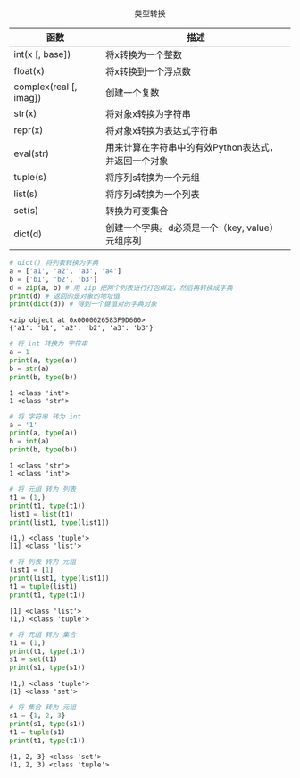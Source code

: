 <center>类型转换</center>

| 函数                   | 描述                                                 |
| ---------------------- | ---------------------------------------------------- |
| int(x [, base])        | 将x转换为一个整数                                    |
| float(x)               | 将x转换到一个浮点数                                  |
| complex(real [, imag]) | 创建一个复数                                         |
| str(x)                 | 将对象x转换为字符串                                  |
| repr(x)                | 将对象x转换为表达式字符串                            |
| eval(str)              | 用来计算在字符串中的有效Python表达式，并返回一个对象 |
| tuple(s)               | 将序列s转换为一个元组                                |
| list(s)                | 将序列s转换为一个列表                                |
| set(s)                 | 转换为可变集合                                       |
| dict(d)                | 创建一个字典。d必须是一个（key, value）元组序列      |

```python
# dict() 将列表转换为字典
a = ['a1', 'a2', 'a3', 'a4']
b = ['b1', 'b2', 'b3']
d = zip(a, b) # 用 zip 把两个列表进行打包绑定，然后再转换成字典
print(d) # 返回的是对象的地址值
print(dict(d)) # 得到一个键值对的字典对象
```

    <zip object at 0x0000026583F9D600>
    {'a1': 'b1', 'a2': 'b2', 'a3': 'b3'}



```python
# 将 int 转换为 字符串
a = 1
print(a, type(a))
b = str(a)
print(b, type(b))
```

    1 <class 'int'>
    1 <class 'str'>



```python
# 将 字符串 转为 int
a = '1'
print(a, type(a))
b = int(a)
print(b, type(b))
```

    1 <class 'str'>
    1 <class 'int'>



```python
# 将 元组 转为 列表
t1 = (1,)
print(t1, type(t1))
list1 = list(t1)
print(list1, type(list1))
```

    (1,) <class 'tuple'>
    [1] <class 'list'>



```python
# 将 列表 转为 元组
list1 = [1]
print(list1, type(list1))
t1 = tuple(list1)
print(t1, type(t1))
```

    [1] <class 'list'>
    (1,) <class 'tuple'>



```python
# 将 元组 转为 集合
t1 = (1,)
print(t1, type(t1))
s1 = set(t1)
print(s1, type(s1))
```

    (1,) <class 'tuple'>
    {1} <class 'set'>



```python
# 将 集合 转为 元组
s1 = {1, 2, 3}
print(s1, type(s1))
t1 = tuple(s1)
print(t1, type(t1))
```

    {1, 2, 3} <class 'set'>
    (1, 2, 3) <class 'tuple'>

